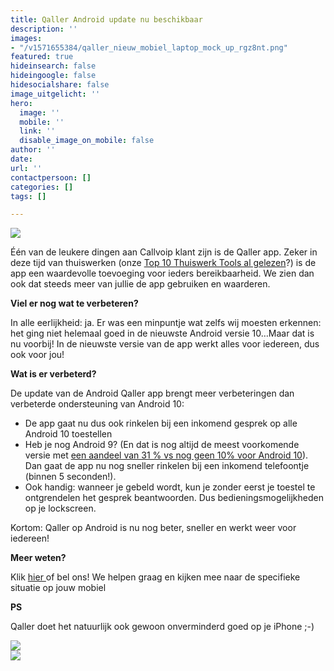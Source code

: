 ```yaml
---
title: Qaller Android update nu beschikbaar
description: ''
images:
- "/v1571655384/qaller_nieuw_mobiel_laptop_mock_up_rgz8nt.png"
featured: true
hideinsearch: false
hideingoogle: false
hidesocialshare: false
image_uitgelicht: ''
hero:
  image: ''
  mobile: ''
  link: ''
  disable_image_on_mobile: false
author: ''
date: 
url: ''
contactpersoon: []
categories: []
tags: []

---
```

![](https://res.cloudinary.com/callvoip/image/upload/v1571655384/qaller_nieuw_mobiel_laptop_mock_up_rgz8nt.png)

Één van de leukere dingen aan Callvoip klant zijn is de Qaller app. Zeker in deze tijd van thuiswerken (onze [Top 10 Thuiswerk Tools al gelezen](https://www.callvoip.nl/nieuws/top-10-thuiswerk-tools-voor-zorgeloos-thuiswerken/)?) is de app een waardevolle toevoeging voor ieders bereikbaarheid. We zien dan ook dat steeds meer van jullie de app gebruiken en waarderen.

**Viel er nog wat te verbeteren?**

In alle eerlijkheid: ja. Er was een minpuntje wat zelfs wij moesten erkennen: het ging niet helemaal goed in de nieuwste Android versie 10…Maar dat is nu voorbij! In de nieuwste versie van de app werkt alles voor iedereen, dus ook voor jou!

**Wat is er verbeterd?**

De update van de Android Qaller app brengt meer verbeteringen dan verbeterde ondersteuning van Android 10:

* De app gaat nu dus ook rinkelen bij een inkomend gesprek op alle Android 10 toestellen
* Heb je nog Android 9? (En dat is nog altijd de meest voorkomende versie met [een aandeel van 31 % vs nog geen 10% voor Android 10](https://www.droidapp.nl/nieuws/android-distributiecijfers-april-2020/)). Dan gaat de app nu nog sneller rinkelen bij een inkomend telefoontje (binnen 5 seconden!).
* Ook handig: wanneer je gebeld wordt, kun je zonder eerst je toestel te ontgrendelen het gesprek beantwoorden. Dus bedieningsmogelijkheden op je lockscreen.

Kortom: Qaller op Android is nu nog beter, sneller en werkt weer voor iedereen!

**Meer weten?**

Klik [hier ](https://www.callvoip.nl/telefonie/qaller/)of bel ons! We helpen graag en kijken mee naar de specifieke situatie op jouw mobiel

**PS**

Qaller doet het natuurlijk ook gewoon onverminderd goed op je iPhone ;-)

<a href="https://play.google.com/store/apps/details?id=com.digifoon.qaller&amp;hl=nl" target="_blank" rel="noopener noreferrer"><img src="https://res.cloudinary.com/callvoip/image/upload/v1571655384/android_ej9obz.png"></a><br>
<a href="https://itunes.apple.com/nl/app/qaller/id1140548146?mt=8" target="_blank" rel="noopener noreferrer"><img src="https://res.cloudinary.com/callvoip/image/upload/v1571655384/apple_dgagyj.png"></a>
